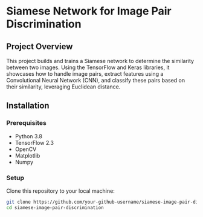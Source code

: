 # Siamese Network for Image Pair Discrimination

## Project Overview
This project builds and trains a Siamese network to determine the similarity between two images. Using the TensorFlow and Keras libraries, it showcases how to handle image pairs, extract features using a Convolutional Neural Network (CNN), and classify these pairs based on their similarity, leveraging Euclidean distance.

## Installation

### Prerequisites
- Python 3.8
- TensorFlow 2.3
- OpenCV
- Matplotlib
- Numpy

### Setup
Clone this repository to your local machine:
```bash
git clone https://github.com/your-github-username/siamese-image-pair-discrimination.git
cd siamese-image-pair-discrimination
